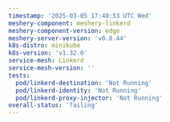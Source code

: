 ```yaml
---
timestamp: '2025-03-05 17:40:53 UTC Wed'
meshery-component: meshery-linkerd
meshery-component-version: edge
meshery-server-version: 'v0.8.44'
k8s-distro: minikube
k8s-version: 'v1.32.0'
service-mesh: Linkerd
service-mesh-version: ''
tests:
  pod/linkerd-destination: 'Not Running'
  pod/linkerd-identity: 'Not Running'
  pod/linkerd-proxy-injector: 'Not Running'
overall-status: 'failing'
---
```

